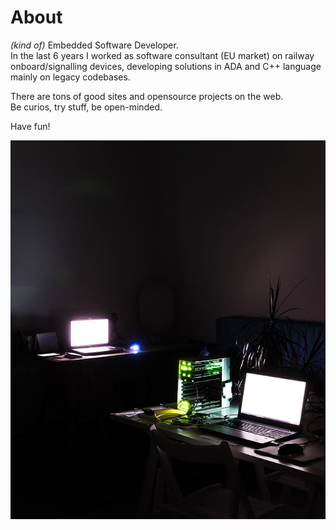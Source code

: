 # About

*(kind of)* Embedded Software Developer.  
In the last 6 years I worked as software consultant (EU market) on railway onboard/signalling devices, developing solutions in ADA and C++ language mainly on legacy codebases.

There are tons of good sites and opensource projects on the web.  
Be curios, try stuff, be open-minded.

Have fun!

![About](meta/about_FT_photo.png "Photo by F.Tessarollo")
